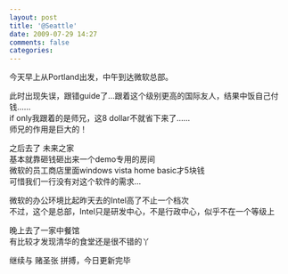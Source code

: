 ```yaml
---
layout: post
title: '@Seattle'
date: 2009-07-29 14:27
comments: false
categories: 
---
```

    

今天早上从Portland出发，中午到达微软总部。  
  
此时出现失误，跟错guide了…跟着这个级别更高的国际友人，结果中饭自己付钱……  
if only我跟着的是师兄，这8 dollar不就省下来了……  
师兄的作用是巨大的！  
  
之后去了 未来之家  
基本就靠砸钱砸出来一个demo专用的房间  
微软的员工商店里面windows vista home basic才5块钱  
可惜我们一行没有对这个软件的需求…  
  
微软的办公环境比起昨天去的Intel高了不止一个档次  
不过，这个是总部，Intel只是研发中心，不是行政中心，似乎不在一个等级上  
  
晚上去了一家中餐馆  
有比较才发现清华的食堂还是很不错的丫  
  
继续与 赌圣张 拼搏，今日更新完毕  

